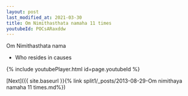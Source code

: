 ```yaml
---
layout: post
last_modified_at: 2021-03-30
title: Om Nimithasthata namaha 11 times
youtubeId: POCsARaxddw
---
```

 
 
Om Nimithasthata nama 
 
 -  Who resides in causes 
 
  
 
  
 
 
 
 
 
 


{% include youtubePlayer.html id=page.youtubeId %}
 
[Next]({{ site.baseurl }}{% link  split1/_posts/2013-08-29-Om nimithaya namaha 11 times.md%})
 
